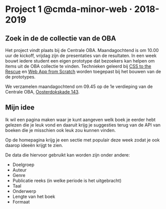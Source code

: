 # Project 1 @cmda-minor-web · 2018-2019

## Zoek in de de collectie van de OBA

Het project vindt plaats bij de Centrale OBA. Maandagochtend is om 10.00 uur de kickoff, vrijdag zijn de presentaties van de resultaten. In een week bouwt iedere student een eigen prototype dat bezoekers kan helpen om items uit de OBA collectie te vinden. Technieken geleerd bij [CSS to the Rescue](https://github.com/cmda-minor-web/css-to-the-rescue-1819) en [Web App from Scratch](https://github.com/cmda-minor-web/web-app-from-scratch-1819) worden toegepast bij het bouwen van de de prototypes.

We verzamelen maandagochtend om 09.45 op de 1e verdieping van de Centrale OBA, [Oosterdokskade 143](https://www.google.com/maps/place/OBA+library+of+Amsterdam/@52.3756983,4.9082087,15z/data=!4m2!3m1!1s0x0:0x6b97f693e6ecb494?ved=2ahUKEwioo6OrzubgAhWLNOwKHR6KDQgQ_BIwCnoECAYQCA).


## Mijn idee
Ik wil een pagina maken waar je kunt aangeven welk boek je eerder hebt gelezen die je leuk vond en daaruit krijg je suggesties terug van de API van boeken die je misschien ook leuk zou kunnen vinden.

Op de homepagina krijg je een sectie met populair deze week zodat je ook daarop ideeën krijgt te zien.

De data die hiervoor gebruikt kan worden zijn onder andere:
-   Doelgroep
-   Auteur
-   Genre
-   Publicatie reeks (in welke periode is het uitgebracht)
-   Taal
-   Onderwerp
-   Lengte van het boek
-   Formaat